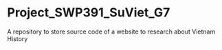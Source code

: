 # Project_SWP391_SuViet_G7
A repository to store source code of a website to research about Vietnam History
